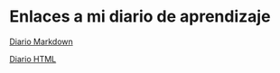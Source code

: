 # Enlaces a mi diario de aprendizaje
[Diario Markdown](https://belengcamino.github.io/diario.md)

[Diario HTML](https://belengcamino.github.io/diario.html)